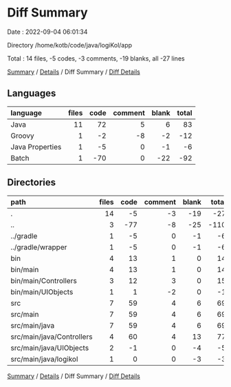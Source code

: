 # Diff Summary

Date : 2022-09-04 06:01:34

Directory /home/kotb/code/java/logiKol/app

Total : 14 files,  -5 codes, -3 comments, -19 blanks, all -27 lines

[Summary](results.md) / [Details](details.md) / Diff Summary / [Diff Details](diff-details.md)

## Languages
| language | files | code | comment | blank | total |
| :--- | ---: | ---: | ---: | ---: | ---: |
| Java | 11 | 72 | 5 | 6 | 83 |
| Groovy | 1 | -2 | -8 | -2 | -12 |
| Java Properties | 1 | -5 | 0 | -1 | -6 |
| Batch | 1 | -70 | 0 | -22 | -92 |

## Directories
| path | files | code | comment | blank | total |
| :--- | ---: | ---: | ---: | ---: | ---: |
| . | 14 | -5 | -3 | -19 | -27 |
| .. | 3 | -77 | -8 | -25 | -110 |
| ../gradle | 1 | -5 | 0 | -1 | -6 |
| ../gradle/wrapper | 1 | -5 | 0 | -1 | -6 |
| bin | 4 | 13 | 1 | 0 | 14 |
| bin/main | 4 | 13 | 1 | 0 | 14 |
| bin/main/Controllers | 3 | 12 | 3 | 0 | 15 |
| bin/main/UIObjects | 1 | 1 | -2 | 0 | -1 |
| src | 7 | 59 | 4 | 6 | 69 |
| src/main | 7 | 59 | 4 | 6 | 69 |
| src/main/java | 7 | 59 | 4 | 6 | 69 |
| src/main/java/Controllers | 4 | 60 | 4 | 13 | 77 |
| src/main/java/UIObjects | 2 | -1 | 0 | -4 | -5 |
| src/main/java/logikol | 1 | 0 | 0 | -3 | -3 |

[Summary](results.md) / [Details](details.md) / Diff Summary / [Diff Details](diff-details.md)